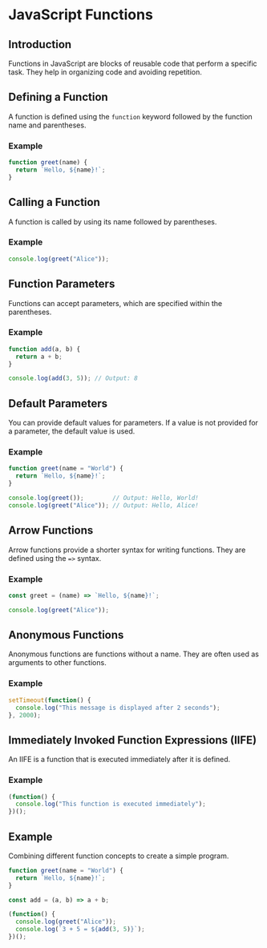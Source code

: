 # JavaScript Functions

## Introduction

Functions in JavaScript are blocks of reusable code that perform a specific task. They help in organizing code and avoiding repetition.

## Defining a Function

A function is defined using the `function` keyword followed by the function name and parentheses.

### Example

```javascript
function greet(name) {
  return `Hello, ${name}!`;
}
```

## Calling a Function

A function is called by using its name followed by parentheses.

### Example

```javascript
console.log(greet("Alice"));
```

## Function Parameters

Functions can accept parameters, which are specified within the parentheses.

### Example

```javascript
function add(a, b) {
  return a + b;
}

console.log(add(3, 5)); // Output: 8
```

## Default Parameters

You can provide default values for parameters. If a value is not provided for a parameter, the default value is used.

### Example

```javascript
function greet(name = "World") {
  return `Hello, ${name}!`;
}

console.log(greet());        // Output: Hello, World!
console.log(greet("Alice")); // Output: Hello, Alice!
```

## Arrow Functions

Arrow functions provide a shorter syntax for writing functions. They are defined using the `=>` syntax.

### Example

```javascript
const greet = (name) => `Hello, ${name}!`;

console.log(greet("Alice"));
```

## Anonymous Functions

Anonymous functions are functions without a name. They are often used as arguments to other functions.

### Example

```javascript
setTimeout(function() {
  console.log("This message is displayed after 2 seconds");
}, 2000);
```

## Immediately Invoked Function Expressions (IIFE)

An IIFE is a function that is executed immediately after it is defined.

### Example

```javascript
(function() {
  console.log("This function is executed immediately");
})();
```

## Example

Combining different function concepts to create a simple program.

```javascript
function greet(name = "World") {
  return `Hello, ${name}!`;
}

const add = (a, b) => a + b;

(function() {
  console.log(greet("Alice"));
  console.log(`3 + 5 = ${add(3, 5)}`);
})();
```
